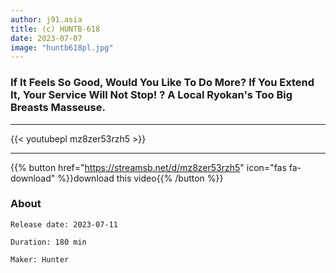 ```yaml
---
author: j91.asia
title: (c) HUNTB-618
date: 2023-07-07
image: "huntb618pl.jpg"
---
```


### If It Feels So Good, Would You Like To Do More? If You Extend It, Your Service Will Not Stop! ? A Local Ryokan's Too Big Breasts Masseuse.
___

{{< youtubepl mz8zer53rzh5 >}}
___

{{% button href="https://streamsb.net/d/mz8zer53rzh5" icon="fas fa-download" %}}download this video{{% /button %}}
### About

`Release date: 2023-07-11`

`Duration: 180 min`

`Maker:	Hunter`